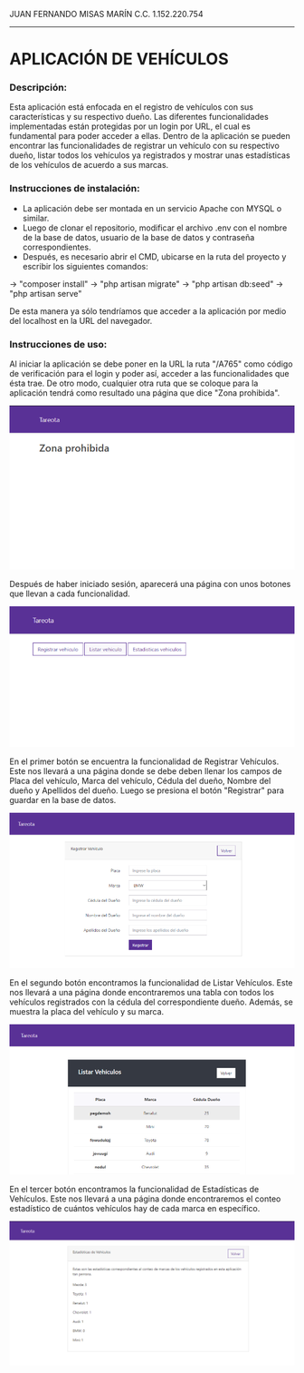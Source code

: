 
JUAN FERNANDO MISAS MARÍN
C.C. 1.152.220.754
_________________________________


# **APLICACIÓN DE VEHÍCULOS**

### **Descripción:**
Esta aplicación está enfocada en el registro de vehículos con sus características y su respectivo dueño. Las diferentes funcionalidades implementadas están protegidas por un login por URL, el cual es fundamental para poder acceder a ellas. Dentro de la aplicación se pueden encontrar las funcionalidades de registrar un vehículo con su respectivo dueño, listar todos los vehículos ya registrados y mostrar unas estadísticas de los vehículos de acuerdo a sus marcas.

### **Instrucciones de instalación:**
- La aplicación debe ser montada en un servicio Apache con MYSQL o similar. 
- Luego de clonar el repositorio, modificar el archivo .env con el nombre de la base de datos, usuario de la base de datos y contraseña correspondientes.
- Después, es necesario abrir el CMD, ubicarse en la ruta del proyecto y escribir los siguientes comandos:

-> "composer install"
-> "php artisan migrate"
-> "php artisan db:seed"
-> "php artisan serve"

De esta manera ya sólo tendríamos que acceder a la aplicación por medio del localhost en la URL del navegador.

### **Instrucciones de uso:**
Al iniciar la aplicación se debe poner en la URL la ruta "/A765" como código de verificación para el login y poder así, acceder a las funcionalidades que ésta trae. De otro modo, cualquier otra ruta que se coloque para la aplicación tendrá como resultado una página que dice "Zona prohibida".

<img src="/public/img/zona.PNG" alt="zona"
	title="Zona Prohibida"/>
  
Después de haber iniciado sesión, aparecerá una página con unos botones que llevan a cada funcionalidad. 

<img src="/public/img/enlaces.PNG" alt="enlaces"
	title="Enlaces"/>

En el primer botón se encuentra la funcionalidad de Registrar Vehículos. Este nos llevará a una página donde se debe deben llenar los campos de Placa del vehículo, Marca del vehículo, Cédula del dueño, Nombre del dueño y Apellidos del dueño. Luego se presiona el botón "Registrar" para guardar en la base de datos.

<img src="/public/img/registrar.PNG" alt="registrar"
	title="Registrar"/>

En el segundo botón encontramos la funcionalidad de Listar Vehículos. Este nos llevará a una página donde encontraremos una tabla con todos los vehículos registrados con la cédula del correspondiente dueño. Además, se muestra la placa del vehículo y su marca.

<img src="/public/img/listar.PNG" alt="listar"
	title="Listar"/>

En el tercer botón encontramos la funcionalidad de Estadísticas de Vehículos. Este nos llevará a una página donde encontraremos el conteo estadístico de cuántos vehículos hay de cada marca en específico.

<img src="/public/img/statistics.PNG" alt="estadistica"
	title="Estadistica"/>
